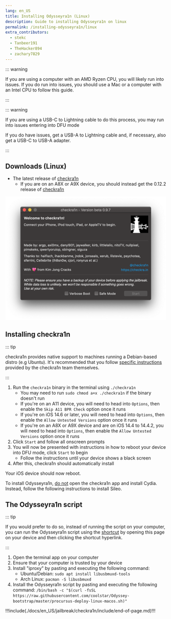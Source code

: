 ```yaml
---
lang: en_US
title: Installing Odysseyra1n (Linux)
description: Guide to installing Odysseyra1n on linux
permalink: /installing-odysseyra1n/linux
extra_contributors:
  - stekc
  - Tanbeer191
  - TheHacker894
  - zachary7829
---
```


::: warning

If you are using a computer with an AMD Ryzen CPU, you will likely run into issues. If you do run into issues, you should use a Mac or a computer with an Intel CPU to follow this guide.

:::

::: warning

If you are using a USB-C to Lightning cable to do this process, you may run into issues entering into DFU mode

If you do have issues, get a USB-A to Lightning cable and, if necessary, also get a USB-C to USB-A adapter.

:::

## Downloads (Linux)

- The latest release of [checkra1n](https://checkra.in)
  - If you are on an A8X or A9X device, you should instead get the 0.12.2 release of [checkra1n](https://checkra.in/releases/0.12.2-beta#all-downloads)

![A screenshot of the checkra1n application](/assets/images/checkra1n.png)

## Installing checkra1n

::: tip

checkra1n provides native support to machines running a Debian-based distro (e.g Ubuntu). It's
recommended that you follow [specific instructions](https://checkra.in/linux) provided by the
checkra1n team themselves.

:::

1. Run the `checkra1n` binary in the terminal using `./checkra1n`
    - You may need to run `sudo chmod a+x ./checkra1n` if the binary doesn't run
    - If you're on an A11 device, you will need to head into `Options`, then enable the `Skip A11 BPR Check` option once it runs
    - If you're on iOS 14.6 or later, you will need to head into `Options`, then enable the `Allow Untested Versions` option once it runs
    - If you're on an A8X or A9X device and are on iOS 14.4 to 14.4.2, you will need to head into `Options`, then enable the `Allow Untested Versions` option once it runs
1. Click `Start` and follow all onscreen prompts
1. You will now be presented with instructions in how to reboot your device into <router-link to="/faq/#what-is-dfu-mode">DFU mode</router-link>, click `Start` to begin
    - Follow the instructions until your device shows a black screen
1. After this, checkra1n should automatically install

Your iOS device should now reboot.

To install Odysseyra1n, <u>do not</u> open the checkra1n app and install Cydia. Instead, follow the following instructions to install Sileo.

## The Odysseyra1n script

::: tip

If you would prefer to do so, instead of running the script on your computer, you can run the Odysseyra1n script using the [shortcut](https://www.icloud.com/shortcuts/8d4e206d568d4aadb624b2a6191a3771) by opening this page on your device and then clicking the shortcut hyperlink.

:::

1. Open the terminal app on your computer
1. Ensure that your computer is trusted by your device
1. Install "iproxy" by pasting and executing the following command:
    - Ubuntu/Debian: `sudo apt install libusbmuxd-tools`
    - Arch Linux: `pacman -S libusbmuxd`
1. Install the Odysseyra1n script by pasting and executing the following command: `/bin/bash -c "$(curl -fsSL https://raw.githubusercontent.com/coolstar/Odyssey-bootstrap/master/procursus-deploy-linux-macos.sh)"`

!!!include(./docs/en_US/jailbreak/checkra1n/include/end-of-page.md)!!!
